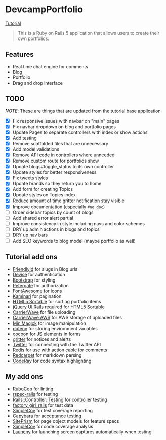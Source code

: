 # DevcampPortfolio

[Tutorial](https://www.udemy.com/professional-rails-5-development-course)

> This is a Ruby on Rails 5 application that allows users to create their own
portfolios.

## Features

- Real time chat engine for comments
- Blog
- Portfolio
- Drag and drop interface

## TODO

*NOTE*: These are things that are updated from the tutorial base application

- [x] Fix responsive issues with navbar on "main" pages
- [x] Fix navbar dropdown on blog and portfolio pages
- [x] Update Pages to separate controllers with index or show actions
- [x] Add testing
- [x] Remove scaffolded files that are unnecessary
- [x] Add model validations
- [x] Remove API code in controllers where unneeded
- [x] Remove custom route for portfolios show
- [x] Update blogs#toggle_status to its own controller
- [x] Update styles for better responsiveness
- [x] Fix tweets styles
- [x] Update brands so they return you to home
- [x] Add form for creating Topics
- [x] Update styles on Topics index
- [x] Reduce amount of time gritter notification stay visible
- [x] Improve documentation (especially `#no doc`)
- [ ] Order sidebar topics by count of blogs
- [ ] Add shared error alert partial
- [ ] Improve consistency in style including navs and color schemes
- [ ] DRY up admin actions in blogs and topics
- [ ] DRY up nav bars
- [ ] Add SEO keywords to blog model (maybe portfolio as well)

## Tutorial add ons

- [FriendlyId](https://github.com/norman/friendly_id) for slugs in Blog urls
- [Devise](https://github.com/plataformatec/devise) for authentication
- [Bootstrap](https://github.com/twbs/bootstrap-rubygem) for styling
- [Petergate](https://github.com/elorest/petergate) for authorization
- [FontAwesome](https://github.com/bokmann/font-awesome-rails) for icons
- [Kaminari](https://github.com/kaminari/kaminari) for pagination
- [HTML5 Sortable](https://github.com/lukasoppermann/html5sortable) for sorting
  portfolio items
- [jQuery UI Rails](https://github.com/jquery-ui-rails/jquery-ui-rails) required
  for HTML5 Sortable
- [CarrierWave](https://github.com/carrierwaveuploader/carrierwave) for file
  uploading
- [CarrierWave AWS](https://github.com/sorentwo/carrierwave-aws) for AWS storage
  of uploaded files
- [MiniMagick](https://github.com/minimagick/minimagick) for image manipulation
- [dotenv](https://github.com/bkeepers/dotenv) for storing environment variables
- [cocoon](https://github.com/nathanvda/cocoon) for JS elements in forms
- [gritter](https://github.com/RobinBrouwer/gritter) for notices and alerts
- [Twitter](https://github.com/sferik/twitter) for connecting with the Twitter
  API
- [Redis](https://github.com/redis/redis-rb) for use with action cable for
  comments
- [Redcarpet](https://github.com/vmg/redcarpet) for markdown parsing
- [CodeRay](https://github.com/rubychan/coderay) for code syntax highlighting

## My add ons

- [RuboCop](https://github.com/bbatsov/rubocop) for linting
- [rspec-rails](https://github.com/rspec/rspec-rails) for testing
- [Rails::Controller::Testing](https://github.com/rails/rails-controller-testing)
  for controller testing
- [factory_girl_rails](https://github.com/thoughtbot/factory_girl_rails) for
  test data
- [SimpleCov](https://github.com/colszowka/simplecov) for test coverage
  reporting
- [Capybara](https://github.com/teamcapybara/capybara) for acceptance testing
- [SitePrism](https://github.com/natritmeyer/site_prism) for page object models
  for feature specs
- [SimpleCov](https://github.com/colszowka/simplecov) for code coverage analysis
- [Launchy](https://github.com/copiousfreetime/launchy) for launching screen
  captures automatically when testing

